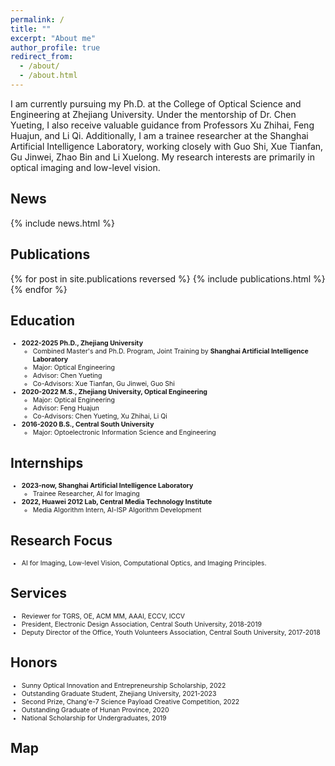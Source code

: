 ```yaml
---
permalink: /
title: ""
excerpt: "About me"
author_profile: true
redirect_from: 
  - /about/
  - /about.html
---
```

I am currently pursuing my Ph.D. at the College of Optical Science and Engineering at Zhejiang University. Under the mentorship of Dr. Chen Yueting, I also receive valuable guidance from Professors Xu Zhihai, Feng Huajun, and Li Qi. Additionally, I am a trainee researcher at the Shanghai Artificial Intelligence Laboratory, working closely with Guo Shi, Xue Tianfan, Gu Jinwei, Zhao Bin and Li Xuelong. My research interests are primarily in optical imaging and low-level vision.

## News
<style style="text/css">
  .news { font-size: 0.75em; }
</style>
{% include news.html %}

## Publications
<style style="text/css">
  .hoverTable {
    width: 85%;
    border-collapse: collapse;
    border: 0px;
  }
  .hoverTable td {
    padding: 7px;
    border: #4e95f4 0px solid;
  }
  .hoverTable tr {
    background: #ffffff;
  }
  .hoverTable tr:hover {
    background-color: #f7f7f7;
  }
</style>
{% for post in site.publications reversed %}
  {% include publications.html %}
{% endfor %}

## Education
<style style="text/css">
  .experiences { font-size: 0.75em; }
</style>
<div class="experiences">
  <ul>
    <li><b>2022-2025 Ph.D., Zhejiang University</b>
      <ul>
        <li>Combined Master's and Ph.D. Program, Joint Training by <b>Shanghai Artificial Intelligence Laboratory</b></li>
        <li>Major: Optical Engineering </li>
        <li>Advisor: Chen Yueting</li>
        <li>Co-Advisors: Xue Tianfan, Gu Jinwei, Guo Shi</li>
      </ul>
    </li>
    <li><b>2020-2022 M.S., Zhejiang University, Optical Engineering</b>
      <ul>
        <li>Major: Optical Engineering</li>
        <li>Advisor: Feng Huajun</li>
        <li>Co-Advisors: Chen Yueting, Xu Zhihai, Li Qi</li>
      </ul>
    </li>
    <li><b>2016-2020 B.S., Central South University</b>
      <ul>
        <li>Major: Optoelectronic Information Science and Engineering</li>
      </ul>
    </li>
  </ul>
</div>

## Internships
<style style="text/css">
  .experiences { font-size: 0.75em; }
</style>
<div class="experiences">
  <ul>
    <li><b>2023-now, Shanghai Artificial Intelligence Laboratory</b>
      <ul>
        <li>Trainee Researcher, AI for Imaging</li>
      </ul>
    </li>
    <li><b>2022, Huawei 2012 Lab, Central Media Technology Institute</b>
      <ul>
        <li>Media Algorithm Intern, AI-ISP Algorithm Development</li>
      </ul>
    </li>
  </ul>
</div>

## Research Focus
<style style="text/css">
  .experiences { font-size: 0.75em; }
</style>
<div class="experiences">
  <ul>
    <li>AI for Imaging, Low-level Vision, Computational Optics, and Imaging Principles. </li>
  </ul>
</div>

## Services
<style style="text/css">
  .experiences { font-size: 0.75em; }
</style>
<div class="experiences">
  <ul>
    <li>Reviewer for TGRS, OE, ACM MM, AAAI, ECCV, ICCV</li>
    <li>President, Electronic Design Association, Central South University, 2018-2019</li>
    <li>Deputy Director of the Office, Youth Volunteers Association, Central South University, 2017-2018</li>
  </ul>
</div>

## Honors
<style style="text/css">
  .experiences { font-size: 0.75em; }
</style>
<div class="experiences">
  <ul>
    <li>Sunny Optical Innovation and Entrepreneurship Scholarship, 2022</li>
    <li>Outstanding Graduate Student, Zhejiang University, 2021-2023</li>
    <li>Second Prize, Chang'e-7 Science Payload Creative Competition, 2022</li>
    <li>Outstanding Graduate of Hunan Province, 2020</li>
    <li>National Scholarship for Undergraduates, 2019</li>
  </ul>
</div>

## Map
<div align="left">
  <script type="text/javascript" id="clustrmaps" src="//clustrmaps.com/map_v2.js?d=xpVbL44eoe75JcgH_sR2JTn7R5yhjDwmG9mUxpyhOw0&cl=ffffff&w=400"></script>
</div>
